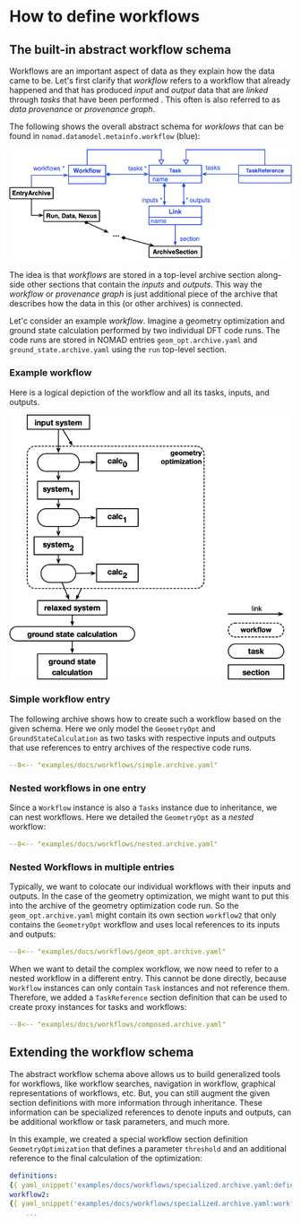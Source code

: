 # How to define workflows

## The built-in abstract workflow schema

Workflows are an important aspect of data as they explain how the data came to be. Let's
first clarify that *workflow* refers to a workflow that already happened and that has
produced *input* and *output* data that are *linked* through *tasks* that have been
performed . This often is also referred to as *data provenance* or *provenance graph*.

The following shows the overall abstract schema for *worklows* that can be found
in `nomad.datamodel.metainfo.workflow` (blue):

![workflow schema](images/workflow-schema.png)

The idea is that *workflows* are stored in a top-level archive section along-side other
sections that contain the *inputs* and *outputs*. This way the *workflow* or *provenance graph*
is just additional piece of the archive that describes how the data in this (or other archives) is connected.

Let'c consider an example *workflow*. Imagine a geometry optimization and ground state
calculation performed by two individual DFT code runs. The code runs are stored in
NOMAD entries `geom_opt.archive.yaml` and `ground_state.archive.yaml` using the `run`
top-level section.

### Example workflow

Here is a logical depiction of the workflow and all its tasks, inputs, and outputs.

![example workflow](images/example-workflow.png)

### Simple workflow entry

The following archive shows how to create such a workflow based on the given schema.
Here we only model the `GeometryOpt` and `GroundStateCalculation` as two tasks with
respective inputs and outputs that use references to entry archives of the respective
code runs.

```yaml
--8<-- "examples/docs/workflows/simple.archive.yaml"
```


### Nested workflows in one entry

Since a `Workflow` instance is also a `Tasks` instance due to inheritance, we can nest
workflows. Here we detailed the `GeometryOpt` as a *nested* workflow:

```yaml
--8<-- "examples/docs/workflows/nested.archive.yaml"
```

### Nested Workflows in multiple entries

Typically, we want to colocate our individual workflows with their inputs and outputs.
In the case of the geometry optimization, we might want to put this into the archive of
the geometry optimization code run. So the `geom_opt.archive.yaml` might contain its
own section `workflow2` that only contains the `GeometryOpt` workflow and uses local
references to its inputs and outputs:

```yaml
--8<-- "examples/docs/workflows/geom_opt.archive.yaml"
```

When we want to detail the complex workflow, we now need to refer to a nested workflow in
a different entry. This cannot be done directly, because `Workflow` instances can only contain `Task` instances and not reference them. Therefore, we added a `TaskReference` section definition that can be used to create proxy instances for tasks and workflows:

```yaml
--8<-- "examples/docs/workflows/composed.archive.yaml"
```

## Extending the workflow schema

The abstract workflow schema above allows us to build generalized tools for workflows,
like workflow searches, navigation in workflow, graphical representations of workflows, etc. But, you can still augment the given section definitions with more information through
inheritance. These information can be specialized references to denote inputs and outputs,
can be additional workflow or task parameters, and much more.

In this example, we created a special workflow section definition `GeometryOptimization`
that defines a parameter `threshold` and an additional reference to the final
calculation of the optimization:

```yaml
definitions:
{{ yaml_snippet('examples/docs/workflows/specialized.archive.yaml:definitions', '  ', '') }}
workflow2:
{{ yaml_snippet('examples/docs/workflows/specialized.archive.yaml:workflow2', '  ', 'inputs,outputs,tasks') }}inputs:
    ...
```
